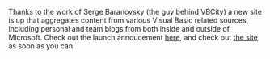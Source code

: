 Thanks to the work of Serge Baranovsky (the guy behind VBCity) a new site is up that aggregates content from various Visual Basic related sources, including personal and team blogs from both inside and outside of Microsoft. Check out the launch annoucement [here](http://vbfeeds.com/post.aspx?id=522), and check out [the site](http://vbfeeds.com) as soon as you can.